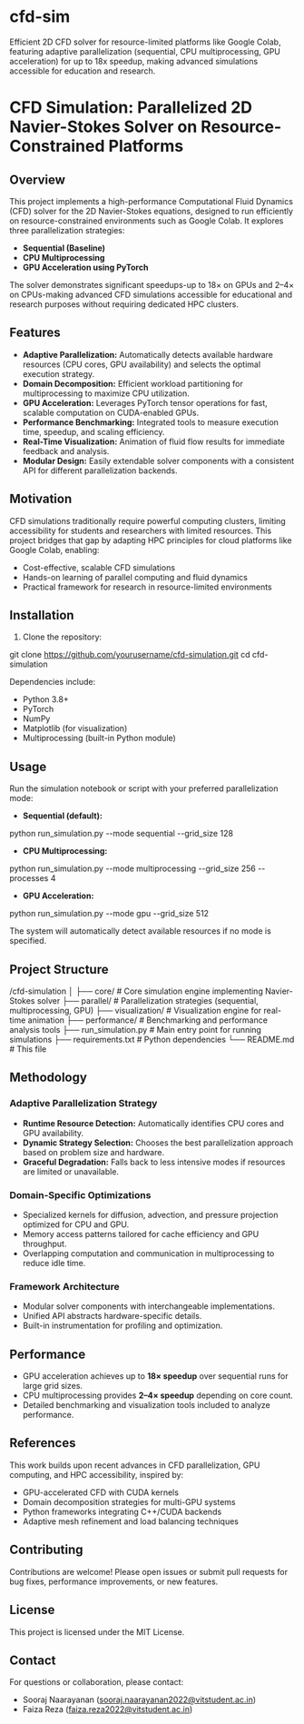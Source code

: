 # cfd-sim
Efficient 2D CFD solver for resource-limited platforms like Google Colab, featuring adaptive parallelization (sequential, CPU multiprocessing, GPU acceleration) for up to 18x speedup, making advanced simulations accessible for education and research.


# CFD Simulation: Parallelized 2D Navier-Stokes Solver on Resource-Constrained Platforms

## Overview

This project implements a high-performance Computational Fluid Dynamics (CFD) solver for the 2D Navier-Stokes equations, designed to run efficiently on resource-constrained environments such as Google Colab. It explores three parallelization strategies:

- **Sequential (Baseline)**
- **CPU Multiprocessing**
- **GPU Acceleration using PyTorch**

The solver demonstrates significant speedups-up to 18× on GPUs and 2–4× on CPUs-making advanced CFD simulations accessible for educational and research purposes without requiring dedicated HPC clusters.

## Features

- **Adaptive Parallelization:** Automatically detects available hardware resources (CPU cores, GPU availability) and selects the optimal execution strategy.
- **Domain Decomposition:** Efficient workload partitioning for multiprocessing to maximize CPU utilization.
- **GPU Acceleration:** Leverages PyTorch tensor operations for fast, scalable computation on CUDA-enabled GPUs.
- **Performance Benchmarking:** Integrated tools to measure execution time, speedup, and scaling efficiency.
- **Real-Time Visualization:** Animation of fluid flow results for immediate feedback and analysis.
- **Modular Design:** Easily extendable solver components with a consistent API for different parallelization backends.

## Motivation

CFD simulations traditionally require powerful computing clusters, limiting accessibility for students and researchers with limited resources. This project bridges that gap by adapting HPC principles for cloud platforms like Google Colab, enabling:

- Cost-effective, scalable CFD simulations
- Hands-on learning of parallel computing and fluid dynamics
- Practical framework for research in resource-limited environments

## Installation

1. Clone the repository:

git clone https://github.com/yourusername/cfd-simulation.git
cd cfd-simulation



Dependencies include:

- Python 3.8+
- PyTorch
- NumPy
- Matplotlib (for visualization)
- Multiprocessing (built-in Python module)

## Usage

Run the simulation notebook or script with your preferred parallelization mode:

- **Sequential (default):**

python run_simulation.py --mode sequential --grid_size 128


- **CPU Multiprocessing:**

python run_simulation.py --mode multiprocessing --grid_size 256 --processes 4



- **GPU Acceleration:**

python run_simulation.py --mode gpu --grid_size 512



The system will automatically detect available resources if no mode is specified.

## Project Structure

/cfd-simulation
│
├── core/ # Core simulation engine implementing Navier-Stokes solver
├── parallel/ # Parallelization strategies (sequential, multiprocessing, GPU)
├── visualization/ # Visualization engine for real-time animation
├── performance/ # Benchmarking and performance analysis tools
├── run_simulation.py # Main entry point for running simulations
├── requirements.txt # Python dependencies
└── README.md # This file


## Methodology

### Adaptive Parallelization Strategy

- **Runtime Resource Detection:** Automatically identifies CPU cores and GPU availability.
- **Dynamic Strategy Selection:** Chooses the best parallelization approach based on problem size and hardware.
- **Graceful Degradation:** Falls back to less intensive modes if resources are limited or unavailable.

### Domain-Specific Optimizations

- Specialized kernels for diffusion, advection, and pressure projection optimized for CPU and GPU.
- Memory access patterns tailored for cache efficiency and GPU throughput.
- Overlapping computation and communication in multiprocessing to reduce idle time.

### Framework Architecture

- Modular solver components with interchangeable implementations.
- Unified API abstracts hardware-specific details.
- Built-in instrumentation for profiling and optimization.

## Performance

- GPU acceleration achieves up to **18× speedup** over sequential runs for large grid sizes.
- CPU multiprocessing provides **2–4× speedup** depending on core count.
- Detailed benchmarking and visualization tools included to analyze performance.

## References

This work builds upon recent advances in CFD parallelization, GPU computing, and HPC accessibility, inspired by:

- GPU-accelerated CFD with CUDA kernels
- Domain decomposition strategies for multi-GPU systems
- Python frameworks integrating C++/CUDA backends
- Adaptive mesh refinement and load balancing techniques

## Contributing

Contributions are welcome! Please open issues or submit pull requests for bug fixes, performance improvements, or new features.

## License

This project is licensed under the MIT License.

## Contact

For questions or collaboration, please contact:

- Sooraj Naarayanan (sooraj.naarayanan2022@vitstudent.ac.in)  
- Faiza Reza (faiza.reza2022@vitstudent.ac.in)
